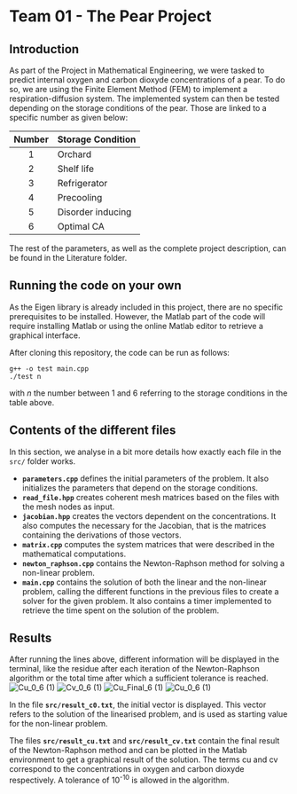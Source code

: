 # Team 01 - The Pear Project

## Introduction

As part of the Project in Mathematical Engineering, we were tasked to predict internal oxygen and carbon dioxyde concentrations of a pear. To do so, we are using the Finite Element Method (FEM) to implement a respiration-diffusion system. The implemented system can then be tested depending on the storage conditions of the pear. Those are linked to a specific number as given below:


| Number | Storage Condition |
| :---:  | --------          |
|  1     | Orchard           |
|  2     | Shelf life        |
|  3     | Refrigerator      |
|  4     | Precooling        |
|  5     | Disorder inducing |
|  6     | Optimal CA        |

The rest of the parameters, as well as the complete project description, can be found in the Literature folder.


## Running the code on your own

As the Eigen library is already included in this project, there are no specific prerequisites to be installed. However, the Matlab part of the code will require installing Matlab or using the online Matlab editor to retrieve a graphical interface.

After cloning this repository, the code can be run as follows:
```
g++ -o test main.cpp
./test n
```
with *n* the number between 1 and 6 referring to the storage conditions in the table above.

## Contents of the different files

In this section, we analyse in a bit more details how exactly each file in the `src/` folder works.
* **`parameters.cpp`** defines the initial parameters of the problem. It also initializes the parameters that depend on the storage conditions.
* **`read_file.hpp`** creates coherent mesh matrices based on the files with the mesh nodes as input.
* **`jacobian.hpp`** creates the vectors dependent on the concentrations. It also computes the necessary for the Jacobian, that is the matrices containing the derivations of those vectors. 
* **`matrix.cpp`** computes the system matrices that were described in the mathematical computations.
* **`newton_raphson.cpp`** contains the Newton-Raphson method for solving a non-linear problem.
* **`main.cpp`** contains the solution of both the linear and the non-linear problem, calling the different functions in the previous files to create a solver for the given problem. It also contains a timer implemented to retrieve the time spent on the solution of the problem.




## Results

After running the lines above, different information will be displayed in the terminal, like the residue after each iteration of the Newton-Raphson algorithm or the total time after which a sufficient tolerance is reached.
![Cu_0_6 (1)](https://github.com/user-attachments/assets/42ba591e-7644-4b4b-bbe4-c6f8540e4e09)
![Cv_0_6 (1)](https://github.com/user-attachments/assets/ed85e8b7-e0f7-4418-9afd-6c730cf164a0)
![Cu_Final_6 (1)](https://github.com/user-attachments/assets/621338f5-36de-42a9-9dcd-354b2236ea87)
![Cu_0_6 (1)](https://github.com/user-attachments/assets/cdb3c9d3-44aa-4693-a998-57eff08011ab)




In the file **`src/result_c0.txt`**, the initial vector is displayed. This vector refers to the solution of the linearised problem, and is used as starting value for the non-linear problem.

The files **`src/result_cu.txt`** and **`src/result_cv.txt`** contain the final result of the Newton-Raphson method and can be plotted in the Matlab environment to get a graphical result of the solution. The terms cu and cv correspond to the concentrations in oxygen and carbon dioxyde respectively. A tolerance of 10<sup>-10</sup> is allowed in the algorithm.
